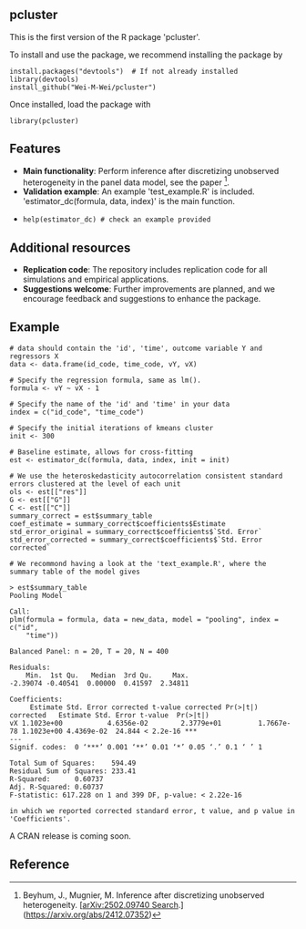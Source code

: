 ## pcluster

This is the first version of the R package 'pcluster'. 

To install and use the package, we recommend installing the package by
```{r }
install.packages("devtools")  # If not already installed
library(devtools)
install_github("Wei-M-Wei/pcluster")
```
Once installed, load the package with
```{r }
library(pcluster)
```

## Features
- **Main functionality**: Perform inference after discretizing unobserved heterogeneity in the panel data model, see the paper [^1].
- **Validation example**: An example 'test_example.R' is included. 'estimator_dc(formula, data, index)' is the main function.
- ```{r }
  help(estimator_dc) # check an example provided
  ```

## Additional resources
- **Replication code**: The repository includes replication code for all simulations and empirical applications.
- **Suggestions welcome**: Further improvements are planned, and we encourage feedback and suggestions to enhance the package.


## Example
```{r }
# data should contain the 'id', 'time', outcome variable Y and regressors X
data <- data.frame(id_code, time_code, vY, vX)

# Specify the regression formula, same as lm().
formula <- vY ~ vX - 1

# Specify the name of the 'id' and 'time' in your data
index = c("id_code", "time_code")

# Specify the initial iterations of kmeans cluster
init <- 300

# Baseline estimate, allows for cross-fitting
est <- estimator_dc(formula, data, index, init = init)

# We use the heteroskedasticity autocorrelation consistent standard errors clustered at the level of each unit
ols <- est[["res"]]
G <- est[["G"]]
C <- est[["C"]]
summary_correct = est$summary_table
coef_estimate = summary_correct$coefficients$Estimate
std_error_original = summary_correct$coefficients$`Std. Error`
std_error_corrected = summary_correct$coefficients$`Std. Error corrected`

# We recommond having a look at the 'text_example.R', where the summary table of the model gives

> est$summary_table
Pooling Model

Call:
plm(formula = formula, data = new_data, model = "pooling", index = c("id", 
    "time"))

Balanced Panel: n = 20, T = 20, N = 400

Residuals:
    Min.  1st Qu.   Median  3rd Qu.     Max. 
-2.39074 -0.40541  0.00000  0.41597  2.34811 

Coefficients:
     Estimate Std. Error corrected t-value corrected Pr(>|t|) corrected   Estimate Std. Error t-value  Pr(>|t|)    
vX 1.1023e+00           4.6356e-02        2.3779e+01         1.7667e-78 1.1023e+00 4.4369e-02  24.844 < 2.2e-16 ***
---
Signif. codes:  0 ‘***’ 0.001 ‘**’ 0.01 ‘*’ 0.05 ‘.’ 0.1 ‘ ’ 1

Total Sum of Squares:    594.49
Residual Sum of Squares: 233.41
R-Squared:      0.60737
Adj. R-Squared: 0.60737
F-statistic: 617.228 on 1 and 399 DF, p-value: < 2.22e-16

in which we reported corrected standard error, t value, and p value in 'Coefficients'.

```
A CRAN release is coming soon.

## Reference
[^1]: Beyhum, J., Mugnier, M. Inference after discretizing unobserved heterogeneity. [[arXiv:2502.09740
Search](https://arxiv.org/abs/2502.09740).](https://arxiv.org/abs/2412.07352)
